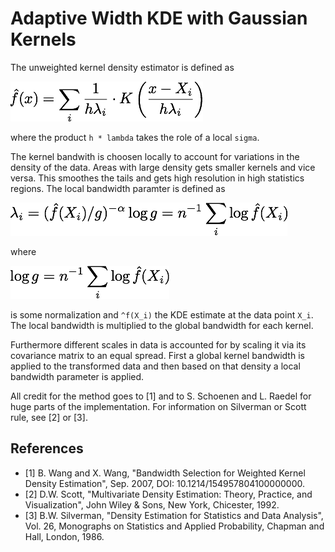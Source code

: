 # Adaptive Width KDE with Gaussian Kernels

The unweighted kernel density estimator is defined as

![kernel density formula](tex/kernel_dens.png)

where the product `h * lambda` takes the role of a local `sigma`.

The kernel bandwith is choosen locally to account for variations in the
density of the data.
Areas with large density gets smaller kernels and vice versa.
This smoothes the tails and gets high resolution in high statistics regions.
The local bandwidth paramter is defined as

![kernel density formula](tex/lambda.png)

where

![kernel density formula](tex/log_g.png)

is some normalization and `^f(X_i)` the KDE estimate at the data point `X_i`.
The local bandwidth is multiplied to the global bandwidth for each kernel.

Furthermore different scales in data is accounted for by scaling it via its
covariance matrix to an equal spread.
First a global kernel bandwidth is applied to the transformed data and then
based on that density a local bandwidth parameter is applied.

All credit for the method goes to [1] and to S. Schoenen and L. Raedel for
huge parts of the implementation.
For information on Silverman or Scott rule, see [2] or [3].

## References
- [1] B. Wang and X. Wang, "Bandwidth Selection for Weighted Kernel Density Estimation", Sep. 2007, DOI: 10.1214/154957804100000000.
- [2] D.W. Scott, "Multivariate Density Estimation: Theory, Practice, and Visualization", John Wiley & Sons, New York, Chicester, 1992.
- [3] B.W. Silverman, "Density Estimation for Statistics and Data Analysis", Vol. 26, Monographs on Statistics and Applied Probability, Chapman and Hall, London, 1986.